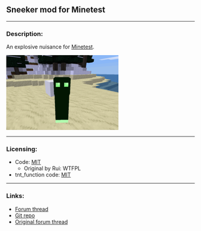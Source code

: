 ## Sneeker mod for Minetest

---
### Description:

An explosive nuisance for [Minetest](http://minetest.net/).

![screenshot](screenshot.png)

---
### Licensing:

- Code: [MIT](LICENSE.txt)
  - Original by Rui: WTFPL
- tnt_function code: [MIT](tnt_function.lua)

---
### Links:

- [Forum thread](https://forum.minetest.net/viewtopic.php?t=26685)
- [Git repo](https://github.com/AntumMT/mod-sneeker)
- [Original forum thread](https://forum.minetest.net/viewtopic.php?t=11891)
